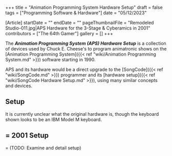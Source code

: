 +++
title = "Animation Programming System Hardware Setup"
draft = false
tags = ["Programming Software & Hardware"]
date = "05/12/2023"

[Article]
startDate = ""
endDate = ""
pageThumbnailFile = "Remodeled Studio-011.jpg|APS Hardware for the 3-Stage & Cyberamics in 2001"
contributors = ["The 64th Gamer"]
gallery = []
+++


The <b><i>Animation Programming System (APS) Hardware Setup</b></i> is a collection of devices used by Chuck E. Cheese's to program animatronic shows on the [Animation Programming System]({{< ref "wiki/Animation Programming System.md" >}}) software starting in 1990.

APS and its hardware would be a direct upgrade to the [SongCode]({{< ref "wiki/SongCode.md" >}}) programmer and its [hardware setup]({{< ref "wiki/SongCode Hardware Setup.md" >}}), using many similar concepts and devices.

<h2> Setup </h2>
It is currently unclear what the original hardware is, though the keyboard shown looks to be an IBM Model M keyboard.

<h2>= 2001 Setup </h2>=
(TODO: Examine and detail setup)


